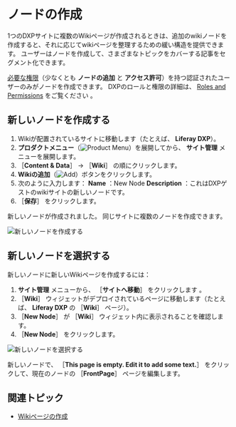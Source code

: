 # ノードの作成

1つのDXPサイトに複数のWikiページが作成されるときは、追加のwikiノードを作成すると、それに応じてwikiページを整理するための緩い構造を提供できます。 ユーザーはノードを作成して、さまざまなトピックをカバーする記事をセグメント化できます。

[必要な権限](./wiki-permissions.md)（少なくとも **ノードの追加** と **アクセス許可**）を持つ認証されたユーザーのみがノードを作成できます。 DXPのロールと権限の詳細は、 [Roles and Permissions](https://help.liferay.com/hc/articles/360017895212-Roles-and-Permissions) をご覧ください 。

<a name="creating-a-new-node" />

## 新しいノードを作成する

1. Wikiが配置されているサイトに移動します（たとえば、 **Liferay DXP**）。
1. **プロダクトメニュー**（![Product Menu](../../images/icon-product-menu.png)）を展開してから、 **サイト管理** メニューを展開します。
1. ［**Content & Data**］ &rarr; ［**Wiki**］ の順にクリックします。
1. **Wikiの追加**（![Add](../../images/icon-add.png)）ボタンをクリックします。
1. 次のように入力します：
    **Name** ：New Node
    **Description** ：これはDXPゲストのwikiサイトの新しいノードです。
1. ［**保存**］ をクリックします。

新しいノードが作成されました。 同じサイトに複数のノードを作成できます。

![新しいノードを作成する](./creating-a-node/images/01.png)

<a name="selecting-the-new-node" />

## 新しいノードを選択する

新しいノードに新しいWikiページを作成するには：

1. **サイト管理** メニューから、 ［**サイトへ移動**］ をクリックします 。
1. ［**Wiki**］ ウィジェットがデプロイされているページに移動します（たとえば、 **Liferay DXP** の ［**Wiki**］ ページ）。
1. ［**New Node**］ が ［**Wiki**］ ウィジェット内に表示されることを確認します。
1. ［**New Node**］ をクリックします。

![新しいノードを選択する](./creating-a-node/images/02.png)

新しいノードで、 ［**This page is empty. Edit it to add some text.**］ をクリックして、現在のノードの ［**FrontPage**］ ページを編集します。

<a name="additional-information" />

## 関連トピック

* [Wikiページの作成](./creating-wiki-pages.md)
